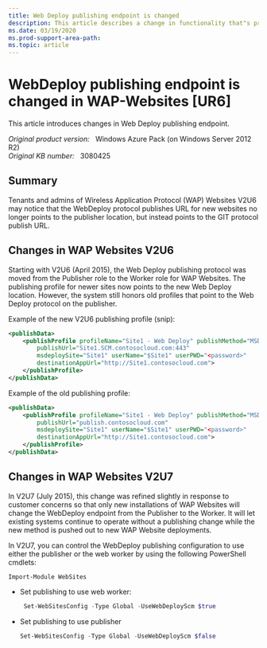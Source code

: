 ```yaml
---
title: Web Deploy publishing endpoint is changed
description: This article describes a change in functionality that"s provided by Windows Azure Pack.
ms.date: 03/19/2020
ms.prod-support-area-path:
ms.topic: article
---
```

# WebDeploy publishing endpoint is changed in WAP-Websites [UR6]

This article introduces changes in Web Deploy publishing endpoint.

_Original product version:_ &nbsp; Windows Azure Pack (on Windows Server 2012 R2)  
_Original KB number:_ &nbsp; 3080425

## Summary

Tenants and admins of Wireless Application Protocol (WAP) Websites V2U6 may notice that the WebDeploy protocol publishes URL for new websites no longer points to the publisher location, but instead points to the GIT protocol publish URL.

## Changes in WAP Websites V2U6

Starting with V2U6 (April 2015), the Web Deploy publishing protocol was moved from the Publisher role to the Worker role for WAP Websites. The publishing profile for newer sites now points to the new Web Deploy location. However, the system still honors old profiles that point to the Web Deploy protocol on the publisher.

Example of the new V2U6 publishing profile (snip):

```xml
<publishData>
    <publishProfile profileName="Site1 - Web Deploy" publishMethod="MSDeploy"
        publishUrl="Site1.SCM.contosocloud.com:443"
        msdeploySite="Site1" userName="$Site1" userPWD="<password>"
        destinationAppUrl="http://Site1.contosocloud.com">
    </publishProfile>
</publishData>
```

Example of the old publishing profile:

```xml
<publishData>
    <publishProfile profileName="Site1 - Web Deploy" publishMethod="MSDeploy"
        publishUrl="publish.contosocloud.com"
        msdeploySite="Site1" userName="$Site1" userPWD="<password>"
        destinationAppUrl="http://Site1.contosocloud.com">
    </publishProfile>
</publishData>
```

## Changes in WAP Websites V2U7

In V2U7 (July 2015), this change was refined slightly in response to customer concerns so that only new installations of WAP Websites will change the WebDeploy endpoint from the Publisher to the Worker. It will let existing systems continue to operate without a publishing change while the new method is pushed out to new WAP Website deployments.  

In V2U7, you can control the WebDeploy publishing configuration to use either the publisher or the web worker by using the following PowerShell cmdlets:

```console
Import-Module WebSites
```

- Set publishing to use web worker:

   ```powershell
    Set-WebSitesConfig -Type Global -UseWebDeployScm $true
    ```

- Set publishing to use publisher

    ```powershell
    Set-WebSitesConfig -Type Global -UseWebDeployScm $false
    ```
